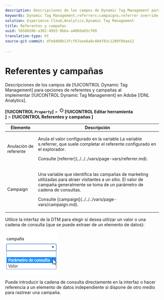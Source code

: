 ```yaml
---
description: Descripciones de los campos de Dynamic Tag Management para opciones de referentes y campañas al implementar Dynamic Tag Management en Adobe Analytics.
keywords: Dynamic Tag Management;referrers;campaigns;referrer override;campaign variable;query param
solution: Experience Cloud,Analytics,Dynamic Tag Management
title: Referentes y campañas
uuid: 56580206-a382-4993-9bba-a488da65cf89
translation-type: ht
source-git-commit: dfe8409b13fcf67eae6a0c404f83c1209f89ae12

---
```



# Referentes y campañas

Descripciones de los campos de [!UICONTROL Dynamic Tag Management] para opciones de referentes y campañas al implementar [!UICONTROL Dynamic Tag Management] en Adobe [!DNL Analytics].

**[!UICONTROL *`Property`*]** > ![Icono de engranaje](assets/settings_gear.png)**[!UICONTROL  Editar herramienta ]** > **[!UICONTROL  Referentes y campañas ]**

<table id="table_09AE3BFF0F12442F9C19CD96451F93E4">
 <thead>
  <tr>
   <th colname="col1" class="entry"> Elemento </th>
   <th colname="col2" class="entry"> Descripción </th>
  </tr>
 </thead>
 <tbody>
  <tr>
   <td colname="col1"> Anulación de referente </td>
   <td colname="col2"> <p>Anula el valor configurado en la variable La variable <span class="varname"> s.referrer</span>, que suele completar el referente configurado en el explorador. </p> <p>Consulte [referrer](../../../vars/page-vars/referrer.md). </p> </td>
  </tr>
  <tr>
   <td colname="col1"> Campaign </td>
   <td colname="col2"> <p>Una variable que identifica las campañas de marketing utilizadas para atraer visitantes a un sitio. El valor de campaña generalmente se toma de un parámetro de cadena de consultas. </p> <p>Consulte [campaign](../../../vars/page-vars/campaign.md). </p> </td>
  </tr>
 </tbody>
</table>

Utilice la interfaz de la DTM para elegir si desea utilizar un valor o una cadena de consulta (que se puede extraer de un elemento de datos):

![Parámetro de consulta](assets/dtm-queryparam.png)

Puede introducir la cadena de consulta directamente en la interfaz o hacer referencia a un elemento de datos independiente si dispone de otro medio para rastrear una campaña.
